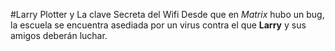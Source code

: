 #Larry Plotter y La clave Secreta del Wifi
Desde que en *Matrix* hubo un bug, la escuela se encuentra asediada por un virus contra el que **Larry** y sus amigos deberán luchar.